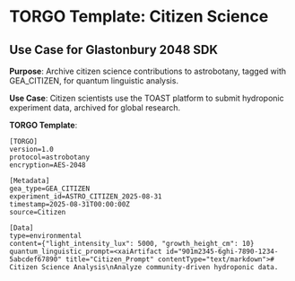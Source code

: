 # TORGO Template: Citizen Science
## Use Case for Glastonbury 2048 SDK

**Purpose**: Archive citizen science contributions to astrobotany, tagged with GEA_CITIZEN, for quantum linguistic analysis.

**Use Case**: Citizen scientists use the TOAST platform to submit hydroponic experiment data, archived for global research.

**TORGO Template**:
```
[TORGO]
version=1.0
protocol=astrobotany
encryption=AES-2048

[Metadata]
gea_type=GEA_CITIZEN
experiment_id=ASTRO_CITIZEN_2025-08-31
timestamp=2025-08-31T00:00:00Z
source=Citizen

[Data]
type=environmental
content={"light_intensity_lux": 5000, "growth_height_cm": 10}
quantum_linguistic_prompt=<xaiArtifact id="901m2345-6ghi-7890-1234-5abcdef67890" title="Citizen_Prompt" contentType="text/markdown"># Citizen Science Analysis\nAnalyze community-driven hydroponic data.